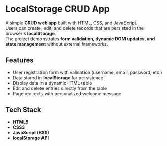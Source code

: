 # LocalStorage CRUD App

A simple **CRUD web app** built with HTML, CSS, and JavaScript.  
Users can create, edit, and delete records that are persisted in the browser's **localStorage**.  
The project demonstrates **form validation, dynamic DOM updates, and state management** without external frameworks.

## Features
- User registration form with validation (username, email, password, etc.)
- Data stored in **localStorage** for persistence
- Display data in a dynamic HTML table
- Edit and delete entries directly from the table
- Page redirects with personalized welcome message

## Tech Stack
- **HTML5**  
- **CSS3**  
- **JavaScript (ES6)**  
- **localStorage API**


  
